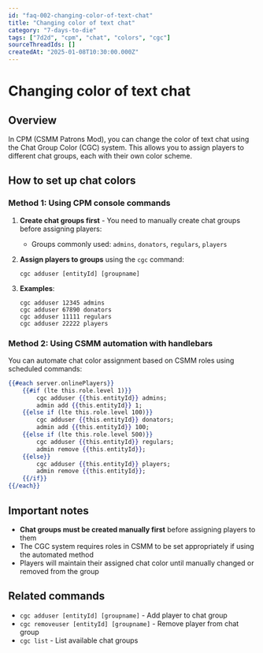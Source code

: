```yaml
---
id: "faq-002-changing-color-of-text-chat"
title: "Changing color of text chat"
category: "7-days-to-die"
tags: ["7d2d", "cpm", "chat", "colors", "cgc"]
sourceThreadIds: []
createdAt: "2025-01-08T10:30:00.000Z"
---
```


# Changing color of text chat

## Overview

In CPM (CSMM Patrons Mod), you can change the color of text chat using the Chat Group Color (CGC) system. This allows you to assign players to different chat groups, each with their own color scheme.

## How to set up chat colors

### Method 1: Using CPM console commands

1. **Create chat groups first** - You need to manually create chat groups before assigning players:
   - Groups commonly used: `admins`, `donators`, `regulars`, `players`

2. **Assign players to groups** using the `cgc` command:
   ```
   cgc adduser [entityId] [groupname]
   ```

3. **Examples**:
   ```
   cgc adduser 12345 admins
   cgc adduser 67890 donators
   cgc adduser 11111 regulars
   cgc adduser 22222 players
   ```

### Method 2: Using CSMM automation with handlebars

You can automate chat color assignment based on CSMM roles using scheduled commands:

```handlebars
{{#each server.onlinePlayers}}
    {{#if (lte this.role.level 1)}}
        cgc adduser {{this.entityId}} admins;
        admin add {{this.entityId}} 1;
    {{else if (lte this.role.level 100)}}
        cgc adduser {{this.entityId}} donators;
        admin add {{this.entityId}} 100;
    {{else if (lte this.role.level 500)}}
        cgc adduser {{this.entityId}} regulars;
        admin remove {{this.entityId}};
    {{else}}
        cgc adduser {{this.entityId}} players;
        admin remove {{this.entityId}};
    {{/if}}
{{/each}}
```

## Important notes

- **Chat groups must be created manually first** before assigning players to them
- The CGC system requires roles in CSMM to be set appropriately if using the automated method
- Players will maintain their assigned chat color until manually changed or removed from the group

## Related commands

- `cgc adduser [entityId] [groupname]` - Add player to chat group
- `cgc removeuser [entityId] [groupname]` - Remove player from chat group
- `cgc list` - List available chat groups